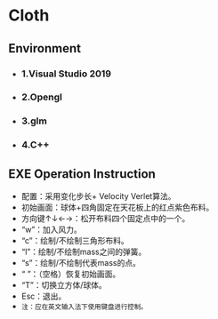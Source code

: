 # Cloth
## Environment
- ### 1.Visual Studio 2019
- ### 2.Opengl
- ### 3.glm
- ### 4.C++
## EXE Operation Instruction
  - 配置：采用变化步长+ Velocity Verlet算法。
  - 初始画面：球体+四角固定在天花板上的红点紫色布料。
  - 方向键↑↓←→：松开布料四个固定点中的一个。
  - “w”：加入风力。
  - “c”：绘制/不绘制三角形布料。
  - “l”：绘制/不绘制mass之间的弹簧。
  - “s”：绘制/不绘制代表mass的点。
  - “ ”：（空格）恢复初始画面。
  - “T”：切换立方体/球体。
  - Esc：退出。
  - `注：应在英文输入法下使用键盘进行控制。 `
